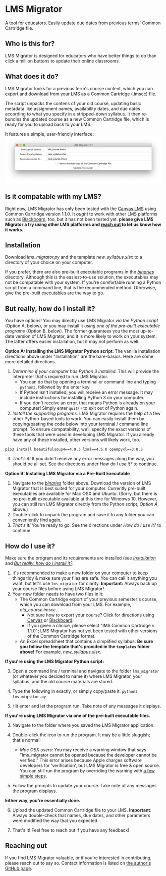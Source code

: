 # LMS Migrator
A tool for educators. Easily update due dates from previous terms' Common Cartridge file.

## Who is this for?
LMS Migrator is designed for educators who have better things to do than click a million buttons to update their online classrooms.

## What does it do?
LMS Migrator looks for a previous term's course content, which you can export and download from your LMS as a Common Cartridge (.imscc) file.

The script unpacks the contens of your old course, updating basic metadata like assignment names, availability dates, and due dates according to what you specify in a stripped-down syllabus. It then re-bundles the updated course as a new Common Cartridge file, which is ready for you to upload back to your LMS.

It features a simple, user-friendly interface:
![Screenshot of LMS Migrator window on Mac OSX](webassets/osx_1-1-1_screenshot.png?raw=true)

## Is it compatable with my LMS?
Right now, LMS Migrator has only been tested with the [Canvas LMS](https://www.instructure.com/canvas/) using Common Cartridge version 1.1.0. It *ought* to work with other LMS platforms such as [Blackboard](https://www.blackboard.com/teaching-learning/learning-management), too, but it has not been tested yet. **please give LMS Migrator a try using other LMS platforms and [reach out](#reaching-out) to let us know how it works.**

## Installation
Download *lms_migrator.py* and the template *new_syllabus.xlsx* to a directory of your choice on your computer. 

If you prefer, there are also pre-built executable programs in the [*binaries*](binaries) directory. Although this is the easiest-to-use solution, the executables may not be compatable with your system. If you're comfortable running a Python script from a command line, that is the recommended method. Otherwise, give the pre-built executables are the way to go.

## But really, how do I install it?
You have options! You may directly use LMS Migrator *via the Python script* (Option A, below), or you may install it *using one of the pre-built executable programs* (Option B, below). The former guarantees you the most up-to-date version of LMS Migrator, and it is more likely to work on your system. The latter offers easier installation, but it may not perform as well.

**Option A: Installing the LMS Migrator Python script**. The vanilla installation directions above under "Installation" are the bare-basics. Here are some more detailed directions.

1. *Determine if your computer has Python 3 installed.* This will provide the interpreter that's required to run LMS Migrator.
	* You can do that by opening a terminal or command line and typing `python3`, followed by the enter key.
	* If Python isn't installed, you will receive an error message. It may include instructions for installing Python 3 on your computer.
	* If you don't receive an error, that means Python is already on your computer! Simply enter `quit()` to exit out of Python again.
2. *Install the supporting programs.* LMS Migrator requires the help of a few other Python-based tools to work. You can easily install them by copying/pasting the code below into your terminal / command line prompt. To ensure compatability, we'll specify the exact versions of these tools that were used in developing LMS Migrator. If you already have any of these installed, other versions will likely work, too.
```
pip3 install beautifulsoup4==4.9.3 lxml==4.5.0 openpyxl==3.0.5
```
3. *That's it!* If you didn't receive any error messages along the way, you should be all set. See the directions under *How do I use it?* to continue.

**Option B: Installing LMS Migrator via a Pre-Built Executable**
1. Navigate to the [*binaries*](binaries) folder above. Download the version of LMS Migrator that is best suited for your computer. Currently pre-built executables are available for Mac OSX and Ubuntu. (Sorry, but there is no pre-built executable available at this time for Windows 10. However, you can still run LMS Migrator directly from the Python script, *Option A*, above.)
2. Double-click to unpack the program and save it to any folder you can conveniently find again.
2. *That's it!* You're ready to go. See the directions under *How do I use it?* to continue.

## How do I use it?
Make sure the program and its requirements are installed (see [*Installation*](#installation) and [*But really, how do I install it?*](#but-really-how-do-i-install-it).
1. It's recommended to make a new folder on your computer to keep things tidy & make sure your files are safe. You can call it anything you want, but let's use `lms_migrator` for clarity. **Important:** Always back up your course files before using LMS Migrator!
2. Your new folder needs to have two files in it:
	* The Common Cartridge export of your previous semester's course, which you can download from your LMS. For example, *old_course.imscc*.
		* Not sure how to export your course? Click for directions using [Canvas](https://community.canvaslms.com/t5/Instructor-Guide/How-do-I-export-a-Canvas-course/ta-p/785) or [Blackboard](https://help.blackboard.com/Learn/Administrator/Hosting/Course_Management/Common_Cartridge_Course_Packages#download-the-course-package_OTP-8).
		* If you given a choice, please select "IMS Common Cartridge v 1.1.0"; LMS Migrator has not yet been tested with other versions of the Common Cartridge format.
	* An Excel spreadsheet that contains a simplified syllabus. **Be sure you follow the template that's provided in the `templates` folder above!** For example, *new_syllabus.xlsx*.

**If you're using the LMS Migrator Python script:**

3. Open a command line / terminal and navigate to the folder `lms_migrator` (or whatever you decided to name it) where LMS Migrator, your syllabus, and the old course materials are stored.

4. Type the following in exactly, or simply copy/paste it. `python3 lms_migrator.py`

5. Hit enter and let the program run. Take note of any messages it displays.

**If you're using LMS Migrator via one of the pre-built executable files.**

3. Navigate to the folder where you saved the LMS Migrator application.

4. Double-click the icon to run the program. It may be a little sluggish; that's normal!
	* *Mac OSX users:* You may receive a warning window that says "lms_migrator cannot be opened because the developer cannot be verified." This error arises because Apple charges software developers for 'verification', but LMS Migrator is free & open source. You can still run the program by overriding the warning with [a few simple steps](https://support.apple.com/en-za/guide/mac-help/mh40616/mac).

5. Follow the prompts to update your course. Take note of any messages the program displays.

**Either way, you're essentially done.**

6. Upload the updated Common Cartridge file to your LMS. **Important:** Always double-check that names, due dates, and other parameters were modified the way that you expected.

7. That's it! Feel free to reach out if you have any feedback!

## Reaching out
If you find LMS Migrator valuable, or if you're interested in contributing, please reach out to say so. Contact information is listed on [the author's GitHub page](https://github.com/jhirner).
